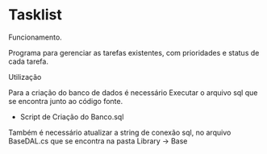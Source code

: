 # Tasklist

Funcionamento.

Programa para gerenciar as tarefas existentes, com prioridades e status de cada tarefa.


Utilização

Para a criação do banco de dados é necessário Executar o arquivo sql que se encontra junto ao código fonte.
 * Script de Criação do Banco.sql 
 
 Também é necessário atualizar a string de conexão sql, no arquivo BaseDAL.cs que se encontra na pasta Library -> Base
